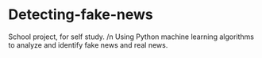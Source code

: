 # Detecting-fake-news
School project, for self study. /n
Using Python machine learning algorithms to analyze and identify fake news and real news.
